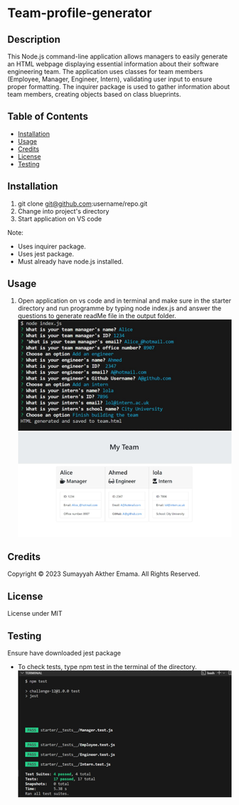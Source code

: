 # Team-profile-generator

## Description
This Node.js command-line application allows managers to easily generate an HTML webpage displaying essential information about their software engineering team. The application uses classes for team members (Employee, Manager, Engineer, Intern), validating user input to ensure proper formatting. The inquirer package is used to gather information about team members, creating objects based on class blueprints.


## Table of Contents

* [Installation](#installation)
* [Usage](#usage)
* [Credits](#credits)
* [License](#license)
* [Testing](#testing)



## Installation

1) git clone git@github.com:username/repo.git
2) Change into project's directory
3) Start application on VS code

Note: 
* Uses inquirer package.
* Uses jest package.
* Must already have node.js installed.



## Usage 

1) Open application on vs code and in terminal and make sure in the starter directory and run programme by typing node index.js and answer the questions to generate readMe file in the output folder.
![see here](assets/nodejs.png)
![see here](assets/html.png)


## Credits

Copyright © 2023 Sumayyah Akther Emama. All Rights Reserved.

## License

License under MIT

## Testing

Ensure have downloaded jest package 

* To check tests, type npm test in the terminal of the directory.
![see here](assets/test.png)
